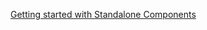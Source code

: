 [Getting started with Standalone Components](https://codelabs.developers.google.com/angular-standalone-components)
